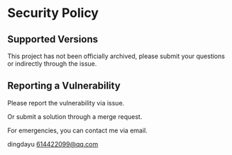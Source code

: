 # Security Policy

## Supported Versions

This project has not been officially archived, please submit your questions or indirectly through the issue.

## Reporting a Vulnerability

Please report the vulnerability via issue.

Or submit a solution through a merge request.

For emergencies, you can contact me via email.

dingdayu
614422099@qq.com

